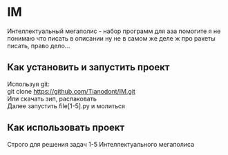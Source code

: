 # IM
Интеллектуальный мегаполис - набор программ для ааа помогите я не понимаю что писать в описании ну не в самом же деле ж про ракеты писать, право дело...

## Как установить и запустить проект  
Используя git:  
git clone https://github.com/Tianodont/IM.git  
Или скачать зип, распаковать  
Далее запустить file[1-5].py и молиться
  
## Как использовать проект   
Строго для решения задач 1-5 Интеллектуального мегаполиса
